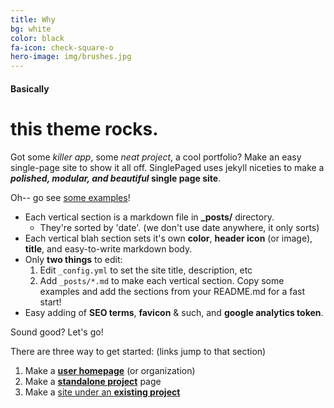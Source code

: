 ```yaml
---
title: Why
bg: white
color: black
fa-icon: check-square-o
hero-image: img/brushes.jpg
---
```

#### Basically

# this theme rocks.

Got some _killer app_, some _neat project_, a cool portfolio? Make an easy single-page site to show it all off. SinglePaged uses jekyll niceties to make a **_polished, modular, and beautiful_ single page site**.

Oh-- go see [some examples](https://github.com/t413/SinglePaged#fancy-jekyll-powered-single-page-site)!

* Each vertical section is a markdown file in **_posts/** directory.
  * They're sorted by 'date'. (we don't use date anywhere, it only sorts)
* Each vertical blah section sets it's own **color**, **header icon** (or image), **title**, and easy-to-write markdown body.
* Only **two things** to edit:
  1. Edit `_config.yml` to set the site title, description, etc
  2. Add `_posts/*.md` to make each vertical section. Copy some examples and add the sections from your README.md for a fast start!
* Easy adding of **SEO terms**, **favicon** & such, and **google analytics token**.

Sound good? Let's go!

There are three way to get started: (links jump to that section)

1. Make a [**user homepage**](#setup-as-user-homepage) (or organization)
2. Make a [**standalone project**](#setup-as-standalone-project-page) page
3. Make a [site under an **existing project**](#setup-inside-existing-project)